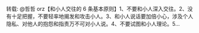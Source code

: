 转载: @哲哲 orz【和小人交往的 6 条基本原则】1、不要和小人深入交往。2、没有十足把握，不要轻率地揭发和攻击小人。3、和小人说话要加倍小心，涉及个人隐私、对他人的抱怨和指责万不可对小人说。4、不要试图和小人理论。5... ​​​​